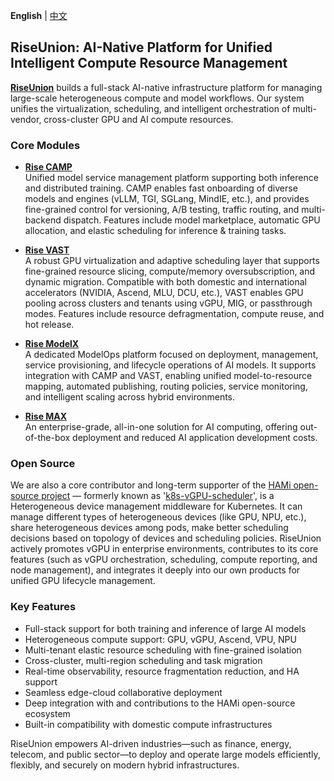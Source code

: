 **English** | [中文](https://github.com/theriseunion/.github/blob/main/profile/README_zh.md)

## RiseUnion: AI-Native Platform for Unified Intelligent Compute Resource Management

**[RiseUnion](https://www.theriseunion.com/)** builds a full-stack AI-native infrastructure platform for managing large-scale heterogeneous compute and model workflows. Our system unifies the virtualization, scheduling, and intelligent orchestration of multi-vendor, cross-cluster GPU and AI compute resources.

### Core Modules

- **[Rise CAMP](https://www.theriseunion.com/product/camp.html)**  
  Unified model service management platform supporting both inference and distributed training. CAMP enables fast onboarding of diverse models and engines (vLLM, TGI, SGLang, MindIE, etc.), and provides fine-grained control for versioning, A/B testing, traffic routing, and multi-backend dispatch. Features include model marketplace, automatic GPU allocation, and elastic scheduling for inference & training tasks.

- **[Rise VAST](https://www.theriseunion.com/product/vast.html)**  
  A robust GPU virtualization and adaptive scheduling layer that supports fine-grained resource slicing, compute/memory oversubscription, and dynamic migration. Compatible with both domestic and international accelerators (NVIDIA, Ascend, MLU, DCU, etc.), VAST enables GPU pooling across clusters and tenants using vGPU, MIG, or passthrough modes. Features include resource defragmentation, compute reuse, and hot release.

- **[Rise ModelX](https://www.theriseunion.com/product/modelx.html)**  
  A dedicated ModelOps platform focused on deployment, management, service provisioning, and lifecycle operations of AI models. It supports integration with CAMP and VAST, enabling unified model-to-resource mapping, automated publishing, routing policies, service monitoring, and intelligent scaling across hybrid environments.

- **[Rise MAX](https://www.theriseunion.com/product/camp.html)**  
  An enterprise-grade, all-in-one solution for AI computing, offering out-of-the-box deployment and reduced AI application development costs.


### Open Source

We are also a core contributor and long-term supporter of the [HAMi open-source project](https://github.com/Project-HAMi/HAMi) — formerly known as '[k8s-vGPU-scheduler](https://github.com/4paradigm/k8s-vgpu-scheduler)', is a Heterogeneous device management middleware for Kubernetes. It can manage different types of heterogeneous devices (like GPU, NPU, etc.), share heterogeneous devices among pods, make better scheduling decisions based on topology of devices and scheduling policies.
RiseUnion actively promotes vGPU in enterprise environments, contributes to its core features (such as vGPU orchestration, scheduling, compute reporting, and node management), and integrates it deeply into our own products for unified GPU lifecycle management.


### Key Features

- Full-stack support for both training and inference of large AI models  
- Heterogeneous compute support: GPU, vGPU, Ascend, VPU, NPU  
- Multi-tenant elastic resource scheduling with fine-grained isolation  
- Cross-cluster, multi-region scheduling and task migration  
- Real-time observability, resource fragmentation reduction, and HA support  
- Seamless edge-cloud collaborative deployment  
- Deep integration with and contributions to the HAMi open-source ecosystem  
- Built-in compatibility with domestic compute infrastructures

RiseUnion empowers AI-driven industries—such as finance, energy, telecom, and public sector—to deploy and operate large models efficiently, flexibly, and securely on modern hybrid infrastructures.


